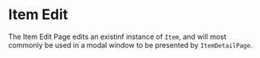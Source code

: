 # Item Edit

The Item Edit Page edits an existinf instance of `Item`, and will most commonly be used in a modal window to be presented by `ItemDetailPage`.

